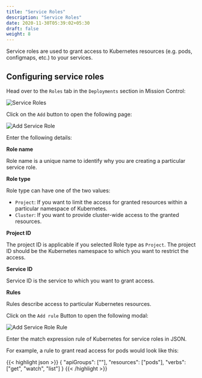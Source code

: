 ```yaml
---
title: "Service Roles"
description: "Service Roles"
date: 2020-11-30T05:39:02+05:30
draft: false
weight: 8
---
```


Service roles are used to grant access to Kubernetes resources (e.g. pods, configmaps, etc.) to your services.

## Configuring service roles

Head over to the `Roles` tab in the `Deployments` section in Mission Control:

![Service Roles](/images/screenshots/service-roles.png)

Click on the `Add` button to open the following page:

![Add Service Role](/images/screenshots/add-service-role.png)

Enter the following details:

**Role name**

Role name is a unique name to identify why you are creating a particular service role.

**Role type**

Role type can have one of the two values:

- `Project`: If you want to limit the access for granted resources within a particular namespace of Kubernetes.
- `Cluster`: If you want to provide cluster-wide access to the granted resources.

**Project ID**

The project ID is applicable if you selected Role type as `Project`. The project ID should be the Kubernetes namespace to which you want to restrict the access.

**Service ID**

Service ID is the service to which you want to grant access.

**Rules**

Rules describe access to particular Kubernetes resources.

Click on the `Add rule` Button to open the following modal:

![Add Service Role Rule](/images/screenshots/add-service-role-rule.png)

Enter the match expression rule of Kubernetes for service roles in JSON.

For example, a rule to grant read access for pods would look like this:

{{< highlight json >}}
{ 
  "apiGroups": [""],
  "resources": ["pods"],
  "verbs": ["get", "watch", "list"]
}
{{< /highlight >}}
